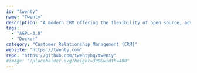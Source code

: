 ```yaml
---
id: "twenty"
name: "Twenty"
description: "A modern CRM offering the flexibility of open source, advanced features, and a sleek design."
tags:
  - "AGPL-3.0"
  - "Docker"
category: "Customer Relationship Management (CRM)"
website: "https://twenty.com"
repo: "https://github.com/twentyhq/twenty"
#image: "/placeholder.svg?height=300&width=400"
---
```


